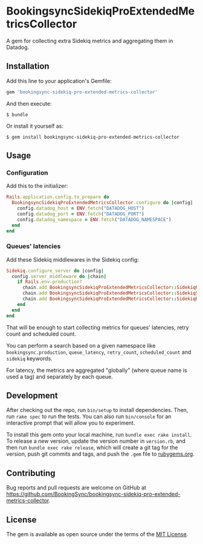 # BookingsyncSidekiqProExtendedMetricsCollector

A gem for collecting extra Sidekiq metrics and aggregating them in Datadog.

## Installation

Add this line to your application's Gemfile:

```ruby
gem 'bookingsync-sidekiq-pro-extended-metrics-collector'
```

And then execute:

    $ bundle

Or install it yourself as:

    $ gem install bookingsync-sidekiq-pro-extended-metrics-collector

## Usage

### Configuration

Add this to the initializer:

``` rb
Rails.application.config.to_prepare do
  BookingsyncSidekiqProExtendedMetricsCollector.configure do |config|
    config.datadog_host = ENV.fetch("DATADOG_HOST")
    config.datadog_port = ENV.fetch("DATADOG_PORT")
    config.datadog_namespace = ENV.fetch("DATADOG_NAMESPACE")
  end
end
```

### Queues' latencies

Add these Sidekiq middlewares in the Sidekiq config:

``` rb
Sidekiq.configure_server do |config|
  config.server_middleware do |chain|
    if Rails.env.production?
      chain.add BookingsyncSidekiqProExtendedMetricsCollector::SidekiqQueueLatencyMiddleware
      chain.add BookingsyncSidekiqProExtendedMetricsCollector::SidekiqScheduledMiddleware
      chain.add BookingsyncSidekiqProExtendedMetricsCollector::SidekiqRetryMiddleware
    end
  end
end
```

That will be enough to start collecting metrics for queues' latencies, retry count and scheduled count.

You can perform a search based on a given namespace like `bookingsync.production`, `queue_latency`, `retry_count`, `scheduled_count` and `sidekiq` keywords.

For latency, the metrics are aggregated "globally" (where queue name is used a tag) and separately by each queue.

## Development

After checking out the repo, run `bin/setup` to install dependencies. Then, run `rake spec` to run the tests. You can also run `bin/console` for an interactive prompt that will allow you to experiment.

To install this gem onto your local machine, run `bundle exec rake install`. To release a new version, update the version number in `version.rb`, and then run `bundle exec rake release`, which will create a git tag for the version, push git commits and tags, and push the `.gem` file to [rubygems.org](https://rubygems.org).

## Contributing

Bug reports and pull requests are welcome on GitHub at https://github.com/BookingSync/bookingsync-sidekiq-pro-extended-metrics-collector.

## License

The gem is available as open source under the terms of the [MIT License](https://opensource.org/licenses/MIT).
